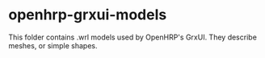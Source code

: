 # openhrp-grxui-models
This folder contains .wrl models used by OpenHRP's GrxUI. They describe meshes, or simple shapes. 
